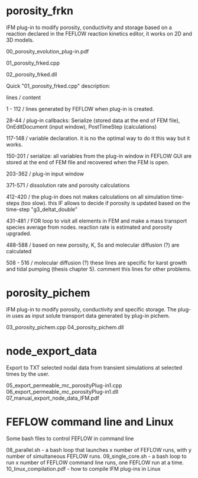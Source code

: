 # porosity_frkn

IFM plug-in to modify porosity, conductivity and storage based on a reaction declared in the FEFLOW reaction kinetics editor, it works on 2D and 3D models. 

00_porosity_evolution_plug-in.pdf

01_porosity_frked.cpp

02_porosity_frked.dll

Quick "01_porosity_frked.cpp" description:

lines         /  content

1 - 112       /  lines generated by FEFLOW when plug-in is created.

28-44         /  plug-in callbacks: Serialize (stored data at the end of FEM file), OnEditDocument (input window), PostTimeStep (calculations)

117-148       /  variable declaration. it is no the optimal way to do it this way but it works.

150-201       /  serialize: all variables from the plug-in window in FEFLOW GUI are stored at the end of FEM file and recovered when the FEM is open.

203-362       /  plug-in input window

371-571       /  dissolution rate and porosity calculations

412-420       /  the plug-in does not makes calculations on all simulation time-steps (too slow). this IF allows to decide if porosity is updated based on the time-step "g3_deltat_double"

431-481       / FOR loop to visit all elements in FEM and make a mass transport species average from nodes. reaction rate is estimated and porosity upgraded.

488-588       / based on new porosity, K, Ss and molecular diffusion (?) are calculated

508 - 516     / molecular diffusion (?) these lines are specific for karst growth and tidal pumping (thesis chapter 5). comment this lines for other problems. 

# porosity_pichem

IFM plug-in to modify porosity, conductivity and specific storage. The plug-in uses as input solute transport data generated by plug-in pichem.

03_porosity_pichem.cpp 
04_porosity_pichem.dll 

# node_export_data

Export to TXT selected nodal data from transient simulations at selected times by the user.

05_export_permeable_mc_porosityPlug-in1.cpp
06_export_permeable_mc_porosityPlug-in1.dll
07_manual_export_node_data_IFM.pdf

# FEFLOW command line and Linux

Some bash files to control FEFLOW in command line

08_parallel.sh - a bash loop that launches x number of FEFLOW runs, with y number of simultaneous FEFLOW runs.
09_single_core.sh - a bash loop to run x number of FEFLOW command line runs, one FEFLOW run at a time.
10_linux_compilation.pdf - how to compile IFM plug-ins in Linux 
